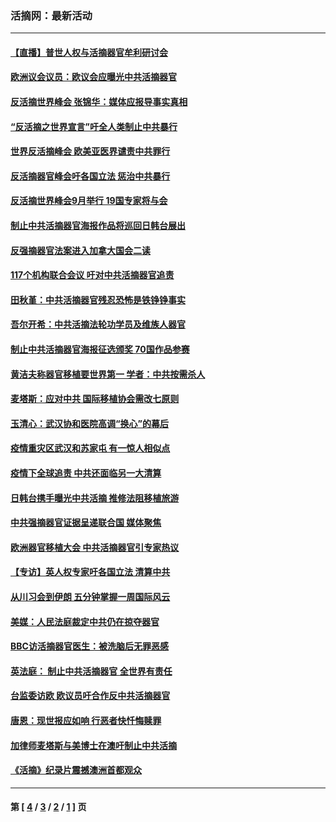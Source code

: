 ### 活摘网：最新活动
---
#### [【直播】普世人权与活摘器官牟利研讨会](../../pages/nf5883/n13425146.md?04160430) 
#### [欧洲议会议员：欧议会应曝光中共活摘器官](../../pages/nf5883/n13336571.md?04160430) 
#### [反活摘世界峰会 张锦华：媒体应报导事实真相](../../pages/nf5883/n13278502.md?04160430) 
#### [“反活摘之世界宣言”吁全人类制止中共暴行](../../pages/nf5883/n13259730.md?04160430) 
#### [世界反活摘峰会 欧美亚医界谴责中共罪行](../../pages/nf5883/n13253550.md?04160430) 
#### [反活摘器官峰会吁各国立法 惩治中共暴行](../../pages/nf5883/n13245052.md?04160430) 
#### [反活摘世界峰会9月举行 19国专家将与会](../../pages/nf5883/n13201492.md?04160430) 
#### [制止中共活摘器官海报作品将巡回日韩台展出](../../pages/nf5883/n13177791.md?04160430) 
#### [反强摘器官法案进入加拿大国会二读](../../pages/nf5883/n13033450.md?04160430) 
#### [117个机构联合会议 吁对中共活摘器官追责](../../pages/nf5883/n12775087.md?04160430) 
#### [田秋堇：中共活摘器官残忍恐怖是铁铮铮事实](../../pages/nf5883/n12702148.md?04160430) 
#### [吾尔开希：中共活摘法轮功学员及维族人器官](../../pages/nf5883/n12693197.md?04160430) 
#### [制止中共活摘器官海报征选颁奖 70国作品参赛](../../pages/nf5883/n12692050.md?04160430) 
#### [黄洁夫称器官移植要世界第一 学者：中共按需杀人](../../pages/nf5883/n12572329.md?04160430) 
#### [麦塔斯：应对中共 国际移植协会需改七原则](../../pages/nf5883/n12514711.md?04160430) 
#### [玉清心：武汉协和医院高调“换心”的幕后](../../pages/nf5883/n12298730.md?04160430) 
#### [疫情重灾区武汉和苏家屯 有一惊人相似点](../../pages/nf5883/n12150824.md?04160430) 
#### [疫情下全球追责 中共还面临另一大清算](../../pages/nf5883/n12070397.md?04160430) 
#### [日韩台携手曝光中共活摘 推修法阻移植旅游](../../pages/nf5883/n11712046.md?04160430) 
#### [中共强摘器官证据呈递联合国 媒体聚焦](../../pages/nf5883/n11546426.md?04160430) 
#### [欧洲器官移植大会 中共活摘器官引专家热议](../../pages/nf5883/n11539095.md?04160430) 
#### [【专访】英人权专家吁各国立法 清算中共](../../pages/nf5883/n11367315.md?04160430) 
#### [从川习会到伊朗 五分钟掌握一周国际风云](../../pages/nf5883/n11338520.md?04160430) 
#### [美媒：人民法庭裁定中共仍在掠夺器官](../../pages/nf5883/n11334897.md?04160430) 
#### [BBC访活摘器官医生：被洗脑后无罪恶感](../../pages/nf5883/n11335935.md?04160430) 
#### [英法庭： 制止中共活摘器官 全世界有责任](../../pages/nf5883/n11330691.md?04160430) 
#### [台监委访欧 欧议员吁合作反中共活摘器官](../../pages/nf5883/n11109190.md?04160430) 
#### [唐恩：现世报应如响 行恶者快忏悔赎罪](../../pages/nf5883/n11104016.md?04160430) 
#### [加律师麦塔斯与美博士在澳吁制止中共活摘](../../pages/nf5883/n10724764.md?04160430) 
#### [《活摘》纪录片震撼澳洲首都观众](../../pages/nf5883/n10722747.md?04160430) 

---
#### 第 [ [4](./4.md?04160430) / [3](./3.md?04160430) / [2](./2.md?04160430) / [1](./1.md?04160430) ] 页
